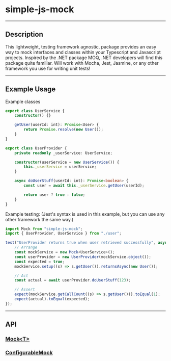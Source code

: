 # simple-js-mock

---

## Description

This lightweight, testing framework agnostic, package provides an easy way to mock interfaces and classes within your Typescript and Javascript projects. Inspired by the .NET package MOQ, .NET developers will find this package quite familiar. Will work with Mocha, Jest, Jasmine, or any other framework you use for writing unit tests!

---

## Example Usage

Example classes

```typescript
export class UserService {
    constructor() {}

    getUser(userId: int): Promise<User> {
        return Promise.resolve(new User());
    }
}

export class UserProvider {
    private readonly _userService: UserService;

    constructor(userService = new UserService()) {
        this._userService = userService;
    }

    async doUserStuff(userId: int): Promise<boolean> {
        const user = await this._userService.getUser(userId);

        return user ? true : false;
    }
}
```

Example testing: (Jest's syntax is used in this example, but you can use any other framework the same way.)

```typescript
import Mock from "simple-js-mock";
import { UserProvider, UserService } from "./user";

test("UserProvider returns true when user retrieved successfully", async () => {
    // Arrange
    const mockService = new Mock<UserService>();
    const userProvider = new UserProvider(mockService.object());
    const expected = true;
    mockService.setup((s) => s.getUser()).returnsAsync(new User());

    // Act
    const actual = await userProvider.doUserStuff(123);

    // Assert
    expect(mockService.getCallCount((s) => s.getUser())).toEqual(1);
    expect(actual).toEqual(expected);
});
```

---

## API

### **[Mock\<T\>](./src/mock.md)**

### **[ConfigurableMock](./src/configurables/configurable-mock.md)**
